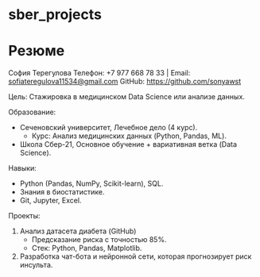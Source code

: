 # sber_projects
# Резюме
София Терегулова
Телефон: +7 977 668 78 33 | Email: sofiateregulova11534@gmail.com
GitHub: https://github.com/sonyawst

Цель: Стажировка в медицинском Data Science или анализе данных.  

Образование:  
- Сеченовский университет, Лечебное дело (4 курс).  
  - Курс: Анализ медицинских данных (Python, Pandas, ML).  
- Школа Сбер-21, Основное обучение + вариативная ветка (Data Science).  

Навыки:  
- Python (Pandas, NumPy, Scikit-learn), SQL.  
- Знания в биостатистике.  
- Git, Jupyter, Excel.  

Проекты:  
1. Анализ датасета диабета (GitHub)  
   - Предсказание риска с точностью 85%.  
   - Стек: Python, Pandas, Matplotlib.  
2. Разработка чат-бота и нейронной сети, которая прогнозирует риск инсульта.
